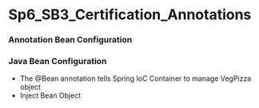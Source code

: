 # Sp6_SB3_Certification_Annotations

### Annotation Bean Configuration

### Java Bean Configuration
- The @Bean annotation tells Spring IoC Container to manage VegPizza object 
- Inject Bean Object 

